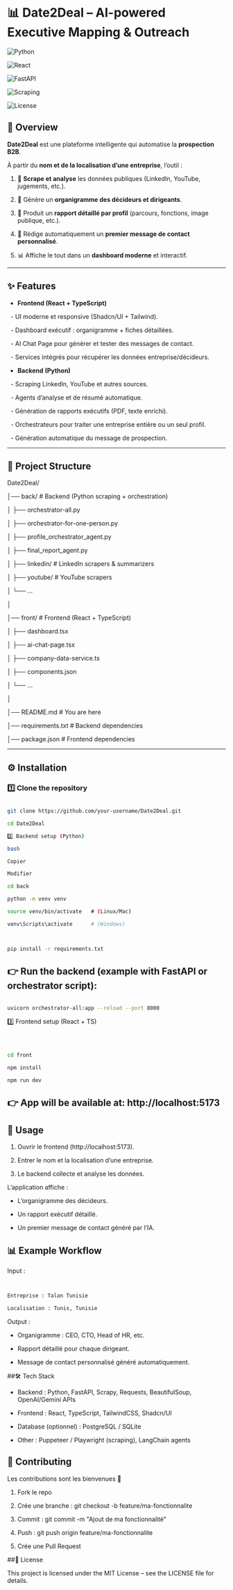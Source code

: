 # 📊 Date2Deal – AI-powered Executive Mapping & Outreach



![Python](https://img.shields.io/badge/Python-3.10+-blue?logo=python)

![React](https://img.shields.io/badge/Frontend-React%2BTS-61DAFB?logo=react)

![FastAPI](https://img.shields.io/badge/Backend-FastAPI-green?logo=fastapi)

![Scraping](https://img.shields.io/badge/Scraping-LinkedIn%2FWeb-yellow)

![License](https://img.shields.io/badge/License-MIT-black)



## 📌 Overview



**Date2Deal** est une plateforme intelligente qui automatise la **prospection B2B**.  

À partir du **nom et de la localisation d’une entreprise**, l’outil :



1. 🔎 **Scrape et analyse** les données publiques (LinkedIn, YouTube, jugements, etc.).  

2. 🏢 Génère un **organigramme des décideurs et dirigeants**.  

3. 📝 Produit un **rapport détaillé par profil** (parcours, fonctions, image publique, etc.).  

4. 💬 Rédige automatiquement un **premier message de contact personnalisé**.  

5. 📊 Affiche le tout dans un **dashboard moderne** et interactif.



---



## ✨ Features



- **Frontend (React + TypeScript)**

  - UI moderne et responsive (Shadcn/UI + Tailwind).

  - Dashboard exécutif : organigramme + fiches détaillées.

  - AI Chat Page pour générer et tester des messages de contact.

  - Services intégrés pour récupérer les données entreprise/décideurs.



- **Backend (Python)**

  - Scraping LinkedIn, YouTube et autres sources.

  - Agents d’analyse et de résumé automatique.

  - Génération de rapports exécutifs (PDF, texte enrichi).

  - Orchestrateurs pour traiter une entreprise entière ou un seul profil.

  - Génération automatique du message de prospection.



---



## 📂 Project Structure



Date2Deal/

│── back/ # Backend (Python scraping + orchestration)

│ ├── orchestrator-all.py

│ ├── orchestrator-for-one-person.py

│ ├── profile_orchestrator_agent.py

│ ├── final_report_agent.py

│ ├── linkedin/ # LinkedIn scrapers & summarizers

│ ├── youtube/ # YouTube scrapers

│ └── ...

│

│── front/ # Frontend (React + TypeScript)

│ ├── dashboard.tsx

│ ├── ai-chat-page.tsx

│ ├── company-data-service.ts

│ ├── components.json

│ └── ...

│

│── README.md # You are here

│── requirements.txt # Backend dependencies

│── package.json # Frontend dependencies







---



## ⚙️ Installation



### 1️⃣ Clone the repository



```bash

git clone https://github.com/your-username/Date2Deal.git

cd Date2Deal

2️⃣ Backend setup (Python)

bash

Copier

Modifier

cd back

python -m venv venv

source venv/bin/activate   # (Linux/Mac)

venv\Scripts\activate      # (Windows)



pip install -r requirements.txt
```

## 👉 Run the backend (example with FastAPI or orchestrator script):



```bash

uvicorn orchestrator-all:app --reload --port 8000
```

3️⃣ Frontend setup (React + TS)

```bash



cd front

npm install

npm run dev
```

## 👉 App will be available at: http://localhost:5173



## 🚀 Usage

1.  Ouvrir le frontend (http://localhost:5173).



2.  Entrer le nom et la localisation d’une entreprise.



3.  Le backend collecte et analyse les données.



L’application affiche :



 -  L’organigramme des décideurs.



 -  Un rapport exécutif détaillé.



 -  Un premier message de contact généré par l’IA.



## 📊 Example Workflow

Input :

```bash


Entreprise : Talan Tunisie

Localisation : Tunis, Tunisie

```

Output :



 -  Organigramme : CEO, CTO, Head of HR, etc.



 -  Rapport détaillé pour chaque dirigeant.



 -  Message de contact personnalisé généré automatiquement.



##🛠️ Tech Stack

 -  Backend : Python, FastAPI, Scrapy, Requests, BeautifulSoup, OpenAI/Gemini APIs



 -  Frontend : React, TypeScript, TailwindCSS, Shadcn/UI



 -  Database (optionnel) : PostgreSQL / SQLite



 -  Other : Puppeteer / Playwright (scraping), LangChain agents



## 🤝 Contributing

Les contributions sont les bienvenues 🎉



1. Fork le repo



1. Crée une branche : git checkout -b feature/ma-fonctionnalite



2. Commit : git commit -m "Ajout de ma fonctionnalité"



3. Push : git push origin feature/ma-fonctionnalite



4. Crée une Pull Request



##📜 License

This project is licensed under the MIT License – see the LICENSE file for details.
